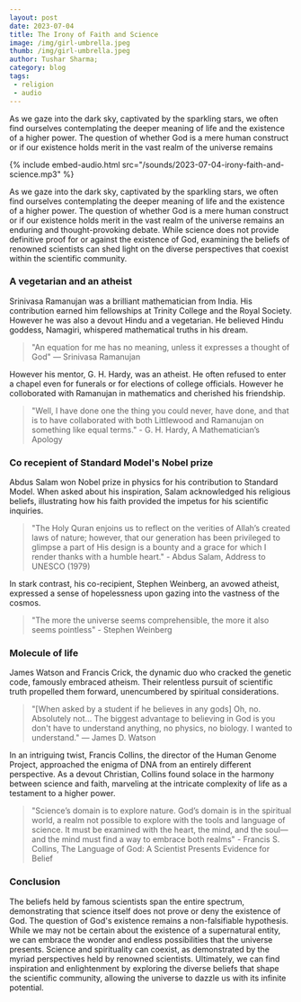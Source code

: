 ```yaml
---
layout: post
date: 2023-07-04
title: The Irony of Faith and Science
image: /img/girl-umbrella.jpeg
thumb: /img/girl-umbrella.jpeg
author: Tushar Sharma;
category: blog
tags:
 - religion
 - audio
---
```


As we gaze into the dark sky, captivated by the sparkling stars, we often find ourselves contemplating the deeper meaning of life and the existence of a higher power. The question of whether God is a mere human construct or if our existence holds merit in the vast realm of the universe remains<!-- truncate_here -->

{% include embed-audio.html src="/sounds/2023-07-04-irony-faith-and-science.mp3" %}
<!--begin_of_post -->

As we gaze into the dark sky, captivated by the sparkling stars, we often find ourselves contemplating the deeper meaning of life and the existence of a higher power. The question of whether God is a mere human construct or if our existence holds merit in the vast realm of the universe remains an enduring and thought-provoking debate. While science does not provide definitive proof for or against the existence of God, examining the beliefs of renowned scientists can shed light on the diverse perspectives that coexist within the scientific community.


### A vegetarian and an atheist

Srinivasa Ramanujan was a brilliant mathematician from India. His contribution earned him fellowships at Trinity College and the Royal Society. However he was also a devout Hindu and a vegetarian. He believed Hindu goddess, Namagiri, whispered mathematical truths in his dream.

> "An equation for me has no meaning, unless it expresses a thought of God" ― Srinivasa Ramanujan

However his mentor, G. H. Hardy, was an atheist. He often refused to enter a chapel even for funerals or for elections of college officials. However he colloborated with Ramanujan in mathematics and cherished his friendship.

> "Well, I have done one the thing you could never, have done, and that is to have collaborated with both Littlewood and Ramanujan on something like equal terms." - G. H. Hardy, A Mathematician’s Apology


### Co recepient of Standard Model's Nobel prize

Abdus Salam won Nobel prize in physics for his contribution to Standard Model. When asked about his inspiration, Salam acknowledged his religious beliefs, illustrating how his faith provided the impetus for his scientific inquiries. 

> "The Holy Quran enjoins us to reflect on the verities of Allah’s created laws of nature; however, that our generation has been privileged to glimpse a part of His design is a bounty and a grace for which I render thanks with a humble heart." - Abdus Salam, Address to UNESCO (1979)

In stark contrast, his co-recipient, Stephen Weinberg, an avowed atheist, expressed a sense of hopelessness upon gazing into the vastness of the cosmos.

> "The more the universe seems comprehensible, the more it also seems pointless" - Stephen Weinberg

### Molecule of life

James Watson and Francis Crick, the dynamic duo who cracked the genetic code, famously embraced atheism. Their relentless pursuit of scientific truth propelled them forward, unencumbered by spiritual considerations. 

> "[When asked by a student if he believes in any gods] Oh, no. Absolutely not... The biggest advantage to believing in God is you don't have to understand anything, no physics, no biology. I wanted to understand." ― James D. Watson

In an intriguing twist, Francis Collins, the director of the Human Genome Project, approached the enigma of DNA from an entirely different perspective. As a devout Christian, Collins found solace in the harmony between science and faith, marveling at the intricate complexity of life as a testament to a higher power. 

> "Science’s domain is to explore nature. God’s domain is in the spiritual world, a realm not possible to explore with the tools and language of science. It must be examined with the heart, the mind, and the soul—and the mind must find a way to embrace both realms" -  Francis S. Collins, The Language of God: A Scientist Presents Evidence for Belief

### Conclusion

The beliefs held by famous scientists span the entire spectrum, demonstrating that science itself does not prove or deny the existence of God. The question of God's existence remains a non-falsifiable hypothesis. While we may not be certain about the existence of a supernatural entity, we can embrace the wonder and endless possibilities that the universe presents. Science and spirituality can coexist, as demonstrated by the myriad perspectives held by renowned scientists. Ultimately, we can find inspiration and enlightenment by exploring the diverse beliefs that shape the scientific community, allowing the universe to dazzle us with its infinite potential.
